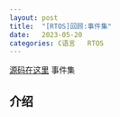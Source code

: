 ```yaml
---
layout: post
title:  "[RTOS]回顾:事件集"
date:   2023-05-20
categories: C语言   RTOS
---
```


[源码在这里](https://github.com/yuuuuuuan/event)	事件集

## 介绍